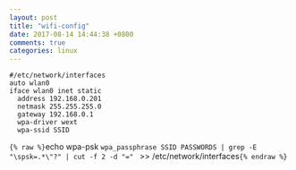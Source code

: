 ```yaml
---
layout: post
title: "wifi-config"
date: 2017-08-14 14:44:38 +0800
comments: true
categories: linux
---
```

```
#/etc/network/interfaces
auto wlan0
iface wlan0 inet static
  address 192.168.0.201
  netmask 255.255.255.0
  gateway 192.168.0.1
  wpa-driver wext
  wpa-ssid SSID
```

`{% raw %}`echo wpa-psk `wpa_passphrase SSID PASSWORDS | grep -E "\spsk=.*\"?" | cut -f 2 -d "=" ` >> /etc/network/interfaces`{% endraw %}`
